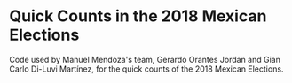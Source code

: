 # Quick Counts in the 2018 Mexican Elections

Code used by Manuel Mendoza's team, Gerardo Orantes Jordan and Gian Carlo Di-Luvi Martínez, for the quick counts of the 2018 Mexican Elections.
